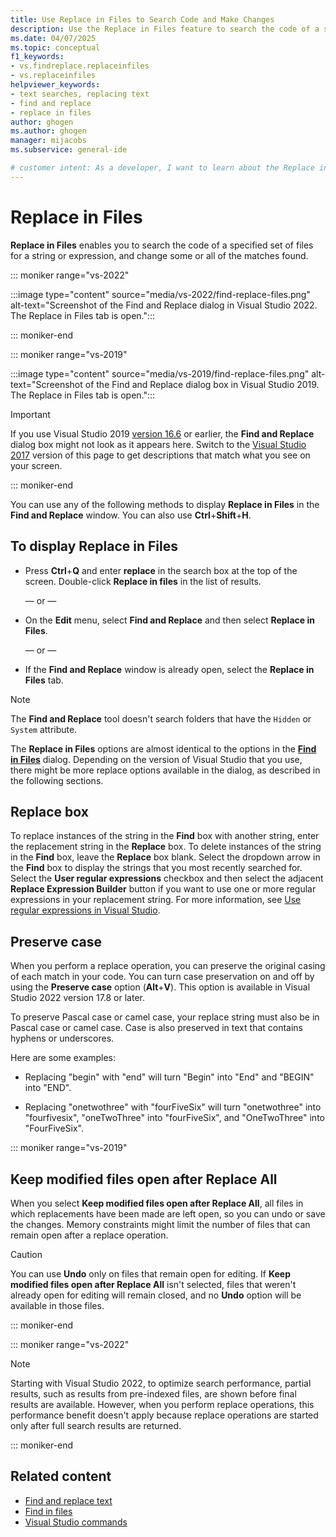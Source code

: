 ```yaml
---
title: Use Replace in Files to Search Code and Make Changes
description: Use the Replace in Files feature to search the code of a specified set of files for a string or expression and change some or all of the matches found.
ms.date: 04/07/2025
ms.topic: conceptual
f1_keywords:
- vs.findreplace.replaceinfiles
- vs.replaceinfiles
helpviewer_keywords:
- text searches, replacing text
- find and replace
- replace in files
author: ghogen
ms.author: ghogen
manager: mijacobs
ms.subservice: general-ide

# customer intent: As a developer, I want to learn about the Replace in Files feature so that I can search code and make changes. 
---
```


# Replace in Files

**Replace in Files** enables you to search the code of a specified set of files for a string or expression, and change some or all of the matches found.

::: moniker range="vs-2022"

:::image type="content" source="media/vs-2022/find-replace-files.png" alt-text="Screenshot of the Find and Replace dialog in Visual Studio 2022. The Replace in Files tab is open.":::

::: moniker-end

::: moniker range="vs-2019"

:::image type="content" source="media/vs-2019/find-replace-files.png" alt-text="Screenshot of the Find and Replace dialog box in Visual Studio 2019. The Replace in Files tab is open.":::

> [!IMPORTANT]
> If you use Visual Studio 2019 [version 16.6](/visualstudio/releases/2019/release-notes-v16.6/) or earlier, the **Find and Replace** dialog box might not look as it appears here. Switch to the [Visual Studio 2017](find-in-files.md?view=vs-2017&preserve-view=true) version of this page to get descriptions that match what you see on your screen.

::: moniker-end

You can use any of the following methods to display **Replace in Files** in the **Find and Replace** window. You can also use **Ctrl**+**Shift**+**H**.

## To display Replace in Files

- Press **Ctrl**+**Q** and enter **replace** in the search box at the top of the screen. Double-click **Replace in files** in the list of results.

   — or —

- On the **Edit** menu, select **Find and Replace** and then select **Replace in Files**.

   — or —

-  If the **Find and Replace** window is already open, select the **Replace in Files** tab.

> [!NOTE]
> The **Find and Replace** tool doesn't search folders that have the `Hidden` or `System` attribute.

The **Replace in Files** options are almost identical to the options in the **[Find in Files](find-in-files.md)** dialog. Depending on the version of Visual Studio that you use, there might be more replace options available in the dialog, as described in the following sections.

## Replace box

To replace instances of the string in the **Find** box with another string, enter the replacement string in the **Replace** box. To delete instances of the string in the **Find** box, leave the **Replace** box blank. Select the dropdown arrow in the **Find** box to display the strings that you most recently searched for. Select the **User regular expressions** checkbox and then select the adjacent **Replace Expression Builder** button if you want to use one or more regular expressions in your replacement string. For more information, see [Use regular expressions in Visual Studio](../ide/using-regular-expressions-in-visual-studio.md).

## Preserve case

When you perform a replace operation, you can preserve the original casing of each match in your code. You can turn case preservation on and off by using the **Preserve case** option (**Alt**+**V**). This option is available in Visual Studio 2022 version 17.8 or later.

To preserve Pascal case or camel case, your replace string must also be in Pascal case or camel case. Case is also preserved in text that contains hyphens or underscores.

Here are some examples:

- Replacing "begin" with "end" will turn "Begin" into "End" and "BEGIN" into "END".

- Replacing "onetwothree" with "fourFiveSix" will turn "onetwothree" into "fourfivesix", "oneTwoThree" into "fourFiveSix", and "OneTwoThree" into "FourFiveSix".

::: moniker range="vs-2019"

## Keep modified files open after Replace All

When you select **Keep modified files open after Replace All**, all files in which replacements have been made are left open, so you can undo or save the changes. Memory constraints might limit the number of files that can remain open after a replace operation.

> [!CAUTION]
> You can use **Undo** only on files that remain open for editing. If **Keep modified files open after Replace All** isn't selected, files that weren't already open for editing will remain closed, and no **Undo** option will be available in those files.

::: moniker-end

::: moniker range="vs-2022"

> [!NOTE]
> Starting with Visual Studio 2022, to optimize search performance, partial results, such as results from pre-indexed files, are shown before final results are available. However, when you perform replace operations, this performance benefit doesn't apply because replace operations are started only after full search results are returned.

::: moniker-end

## Related content

- [Find and replace text](../ide/finding-and-replacing-text.md)
- [Find in files](../ide/find-in-files.md)
- [Visual Studio commands](../ide/reference/visual-studio-commands.md)
